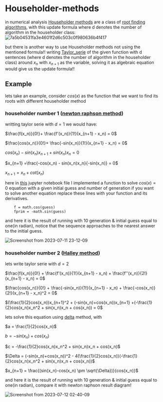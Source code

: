 # Householder-methods
in numerical analysis <a href=https://en.wikipedia.org/wiki/Householder%27s_method>Householder methods</a>
are a class of <a href=https://en.wikipedia.org/wiki/Root-finding_algorithms>root finding algorithms</a>,
with this update formula where d denotes the number of algorithm in the householder class: 
![7a5b04531fa3e4601f2d6c503c0f980636b4f417](https://github.com/Mehrdadghassabi/Householder-methods/assets/53050138/9aa27e41-9fbf-45ee-8454-9856f754335b)


but there is another way to use Householder methods not using the mentioned formula!!
writing <a href=https://en.wikipedia.org/wiki/Taylor_series>Taylor_serie</a> of the given function with d sentences (where d denotes the number of algorithm in
the householder class) around $`x_n`$ with $`x_{n+1}`$ as the variable, solving it as algebraic equation would give us the update formula!!
## Example
lets take an example, consider $`cos(x)`$ as the function that we want to find its roots with different householder method
### householder number 1 (<a href=https://en.wikipedia.org/wiki/Newton%27s_method>newton raphson method</a>)
writting taylor serie with $`d=1`$ we would have:

$`\frac{f(x_n)}{0!}+ \frac{f'(x_n)}{1!}(x_{n+1} - x_n) = 0`$

$`\frac{cos(x_n)}{0!}+ \frac{-sin(x_n)}{1!}(x_{n+1} - x_n) = 0`$

$`cos(x_n) - sin(x_n)x_{n+1} + sin(x_n)x_n = 0`$

$`x_{n+1} =\frac{-cos(x_n) - sin(x_n)x_n}{-sin(x_n)} = 0`$

$`x_{n+1} =x_n + cot(x_n) `$

here in <a href=https://github.com/Mehrdadghassabi/Householder-methods/blob/main/householder_method.ipynb>this</a> jupyter notebook file
I implemented a function to solve $`cos(x) = 0`$ equation with a given initial guess and number of generation
if you want to solve another equation replace these lines with your function and its derivatives.
```
    f = math.cos(guess)
    fprim = -math.sin(guess)
```
and here it is the result of running with 10 generation & initial guess equal to one(in radian),
notice that the sequence approaches to the nearest answer to the initial guess.


![Screenshot from 2023-07-11 23-12-09](https://github.com/Mehrdadghassabi/Householder-methods/assets/53050138/56cc49e5-2ebe-488a-9323-cdd6e71b03a4)

### householder number 2 (<a href=https://en.wikipedia.org/wiki/Halley%27s_method>Halley method</a>)
lets write taylor serie with $`d=2`$

$`\frac{f(x_n)}{0!} + \frac{f'(x_n)}{1!}(x_{n+1} - x_n) + \frac{f''(x_n)}{2!}(x_{n+1} - x_n) = 0`$

$`\frac{cos(x_n)}{0!} + \frac{-sin(x_n)}{1!}(x_{n+1} - x_n)  + \frac{-cos(x_n)}{2!}(x_{n+1} - x_n)^2 = 0`$

$`(\frac{1}{2}cos(x_n))x_{n+1}^2 + (-sin(x_n)+cos(x_n))x_{n+1} +(-\frac{1}{2}cos(x_n)x_n^2 + sin(x_n)x_n + cos(x_n)) = 0`$

lets solve this equation using <a href=https://en.wikipedia.org/wiki/Quadratic_equation>delta</a> method, with

$`a = \frac{1}{2}cos(x_n)`$

$`b = -sin(x_n)+cos(x_n)`$

$`c = -\frac{1}{2}cos(x_n)x_n^2 + sin(x_n)x_n + cos(x_n)`$

$`\Delta = (-sin(x_n)+cos(x_n))^2 - 4(\frac{1}{2}cos(x_n))(-\frac{1}{2}cos(x_n)x_n^2 + sin(x_n)x_n + cos(x_n))`$

$`x_{n+1} = \frac{(sin(x_n)-cos(x_n) \pm \sqrt{\Delta})}{cos(x_n)}`$

and here it is the result of running with 10 generation & initial guess equal to one(in radian),
compare it with newton raphson result diagram!


![Screenshot from 2023-07-12 02-40-09](https://github.com/Mehrdadghassabi/Householder-methods/assets/53050138/d19b3de8-904c-4c3d-923d-2f8cd4508bce)
